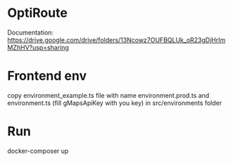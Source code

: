 # OptiRoute
Documentation: https://drive.google.com/drive/folders/13Ncowz7OUFBQLUk_oR23gDjHrImMZhHV?usp=sharing


# Frontend env
copy environment_example.ts file with name environment.prod.ts and environment.ts (fill gMapsApiKey with you key) in src/environments folder

# Run
docker-composer up